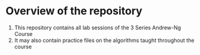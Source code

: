# Overview of the repository
1. This repository contains all lab sessions of the 3 Series Andrew-Ng Course
2. It may also contain practice files on the algorithms taught throughout the course
